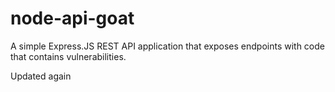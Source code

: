 # node-api-goat
A simple Express.JS REST API application that exposes endpoints with code that contains vulnerabilities.

Updated again
